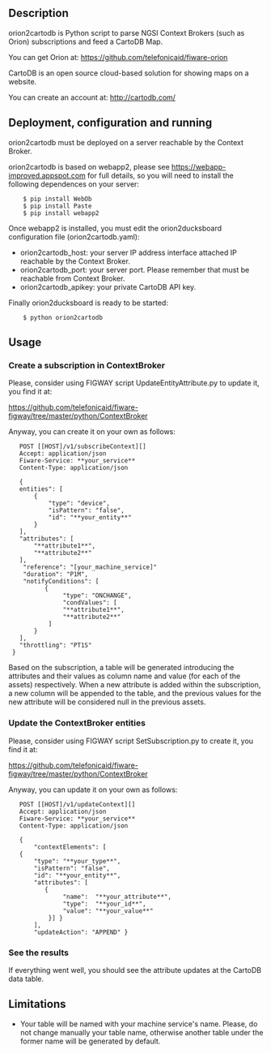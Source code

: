 Description
-----------

orion2cartodb is Python script to parse NGSI Context Brokers (such as Orion) subscriptions and feed a
CartoDB Map.

You can get Orion at: https://github.com/telefonicaid/fiware-orion

CartoDB is an open source cloud-based solution for showing maps on a website.

You can create an account at: http://cartodb.com/

Deployment, configuration and running
-----

orion2cartodb must be deployed on a server reachable by the Context Broker.

orion2cartodb is based on webapp2, please see https://webapp-improved.appspot.com for full details, so you will need to install the following dependences on your server:

```
    $ pip install WebOb
    $ pip install Paste
    $ pip install webapp2
```

Once webapp2 is installed, you must edit the orion2ducksboard configuration file (orion2cartodb.yaml): 

-   orion2cartodb_host: your server IP address interface attached IP reachable by the Context Broker.
-   orion2cartodb_port: your server port. Please remember that must be reachable from Context Broker.
-   orion2cartodb_apikey: your private CartoDB API key.

Finally orion2ducksboard is ready to be started:

```
    $ python orion2cartodb
```


Usage
-----


### Create a subscription in ContextBroker

Please, consider using FIGWAY script UpdateEntityAttribute.py to update it, you find it at:

https://github.com/telefonicaid/fiware-figway/tree/master/python/ContextBroker

Anyway, you can create it on your own as follows:


       POST [[HOST]/v1/subscribeContext][]
       Accept: application/json
       Fiware-Service: **your_service**
       Content-Type: application/json
     
       {
       entities": [
           {
               "type": "device", 
               "isPattern": "false", 
               "id": "**your_entity**"
           }
       ],
       "attributes": [
           "**attribute1**",
           "**attribute2**"
       ],
        "reference": "[your_machine_service]"
        "duration": "P1M",
        "notifyConditions": [
              {
                   "type": "ONCHANGE",
                   "condValues": [
                   "**attribute1**",
                   "**attribute2**"
               ]
           }
       ],
       "throttling": "PT1S"
     }
     
    
Based on the subscription, a table will be generated introducing the attributes and their values as column name and value (for each of the assets) respectively. When a new attribute is added within the subscription, a new column will be appended to the table, and the previous values for the new attribute will be considered null in the previous assets.



### Update the ContextBroker entities

Please, consider using FIGWAY script SetSubscription.py to create it, you find it at:

https://github.com/telefonicaid/fiware-figway/tree/master/python/ContextBroker

Anyway, you can update it on your own as follows:


       POST [[HOST]/v1/updateContext][]
       Accept: application/json
       Fiware-Service: **your_service**
       Content-Type: application/json
     
       {
           "contextElements": [ 
       {
           "type": "**your_type**", 
           "isPattern": "false", 
           "id": "**your_entity**", 
           "attributes": [
              {
                   "name":  "**your_attribute**", 
                   "type":  "**your_id**", 
                   "value": "**your_value**"
               }] }
           ],
           "updateAction": "APPEND" }



### See the results

If everything went well, you should see the attribute updates at the CartoDB data table.


Limitations
-----------

-	Your table will be named with your machine service's name. Please, do not change manually your table name, otherwise another table under the former name will be generated by default. 




